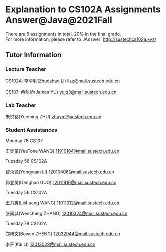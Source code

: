# Explanation to CS102A Assignments Answer@Java@2021Fall 
There are 5 assignments in total, 20% in the final grade.      
For more information, please refer to JAnswer: http://sustechcs102a.xyz/

## Tutor Information
### Lecture Teacher       
CS102A: 李卓钊(Zhuozhao LI) lizz@mail.sustech.edu.cn        

CS107: 余剑峤(James YU) yujq3@mail.sustech.edu.cn

### Lab Teacher             
朱悦铭(Yueming ZHU) zhuym@sustech.edu.cn           

### Student Assistances
Monday 78 CS107       

王奕童(YeeTone WANG) 11910104@mail.sustech.edu.cn         

Tuesday 56 CS102A       

黎永源(Yongyuan LI) 12010406@mail.sustech.edu.cn     

郭登昊(Denghao GUO) 12011910@mail.sustech.edu.cn        

Tuesday 56 CS102A       

王力爽(Lishuang WANG) 11911012@mail.sustech.edu.cn      

张闻城(Wencheng ZHANG) 12010324@mail.sustech.edu.cn         

Tuesday 78 CS102A        

郑博文(Bowen ZHENG) 12032944@mail.sustech.edu.cn        

李开(Kai LI) 12013029@mail.sustech.edu.cn        



